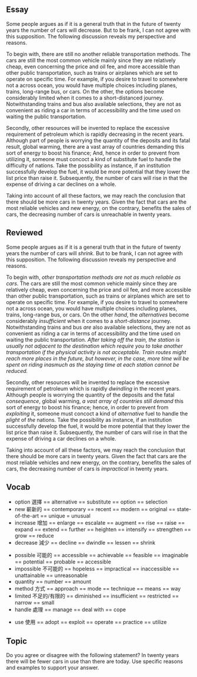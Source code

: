 ## Essay
Some people argues as if it is a general truth that in the future of twenty years the number of cars will decrease. But to be frank, I can not agree with this supposition. The following discussion reveals my perspective and reasons.

To begin with, there are still no another reliable transportation methods. The cars are still the most common vehicle mainly since they are relatively cheap, even concerning the price and oil fee, and more accessible than other public transportation, such as trains or airplanes which are set to operate on specific time. For example, if you desire to travel to somewhere not a across ocean, you would have multiple choices including planes, trains, long-range bus, or cars. On the other, the options become considerably limited when it comes to a short-distanced journey. Notwithstanding trains and bus also available selections, they are not as convenient as riding a car in terms of accessibility and the time used on waiting the public transportation. 

Secondly, other resources will be invented to replace the excessive requirement of petroleum which is rapidly decreasing in the recent years. Although part of people is worrying the quantity of the deposits and its fatal result, global warming, there are a vast array of countries demanding this sort of energy to boost his finance; And, hence in order to prevent from utilizing it, someone must concoct a kind of substitute fuel to handle the difficulty of nations. Take the possibility as instance, if an institution successfully develop the fuel, it would be more potential that they lower the list price than raise it. Subsequently, the number of cars will rise in that the expense of driving a car declines on a whole. 

Taking into account of all these factors, we may reach the conclusion that there should be more cars in twenty years. Given the fact that cars are the most reliable vehicles and new energy, on the contrary, benefits the sales of cars, the decreasing number of cars is unreachable in twenty years.

## Reviewed
Some people argues as if it is a general truth that in the future of twenty years the number of cars will *shrink*. But to be frank, I can not agree with this supposition. The following discussion reveals my perspective and reasons.

To begin with, *other transportation methods are not as much reliable as cars*. The cars are still the most common vehicle mainly since they are relatively cheap, even concerning the price and oil fee, and more accessible than other public transportation, such as trains or airplanes which are set to operate on specific time. For example, if you desire to travel to somewhere not a across ocean, you would have multiple choices including planes, trains, long-range bus, or cars. On the other *hand*, the *alternatives* become considerably *insufficient* when it comes to a *short-distance* journey. Notwithstanding trains and bus *are* also available selections, they are not as convenient as riding a car in terms of accessibility and the time used on waiting the public transportation. *After taking off the train, the station is usually not adjacent to the destination which require you to take another transportation if the physical activity is not acceptable. Train routes might reach more places in the future, but however, in the case, more time will be spent on riding inasmuch as the staying time at each station cannot be reduced.*

Secondly, other resources will be invented to replace the excessive requirement of petroleum which is rapidly *dwindling* in the recent years. Although people is worrying the quantity of the deposits and the fatal *consequence*, global warming, *a vast array of countries still demand* this sort of energy to boost his finance; hence, in order to prevent from *exploiting* it, someone must concoct a kind of *alternative* fuel to handle the *plight* of *the* nations. Take the possibility as instance, if an institution successfully develop the fuel, it would be more potential that they lower the list price than raise it. Subsequently, the number of cars will rise in that the expense of driving a car declines on a whole. 

Taking into account of all these factors, we may reach the conclusion that there should be more cars in twenty years. Given the fact that cars are the most reliable vehicles and new energy, on the contrary, benefits the sales of cars, the decreasing number of cars is *impractical* in twenty years.

## Vocab
+ option 選擇 == alternative == substitute == option == selection
+ new 嶄新的 == contemporary == recent == modern == original == state-of-the-art == unique = unusual
+ increase 增加 == enlarge == escalate == augment == rise == raise == expand == extend == further == heighten == intensify == strengthen == grow == reduce
+ decrease 減少 == decline == dwindle == lessen == shrink 
- possible 可能的  == accessible == achievable == feasible == imaginable == potential == probable == accessible
- impossible 不可能的 == hopeless == impractical == inaccessible == unattainable == unreasonable
- quantity == number == amount
- method 方式 == approach == mode == technique == means == way
- limited 不足的/有限的 == diminished == insufficient == restricted == narrow == small
- handle 處理 == manage == deal with == cope
+ use 使用 == adopt == exploit == operate == practice == utilize

## Topic
Do you agree or disagree with the following statement?
In twenty years there will be fewer cars in use than there are today.
Use specific reasons and examples to support your answer.